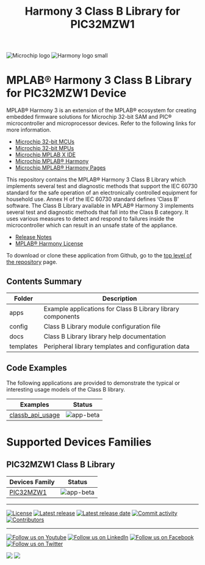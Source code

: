 ﻿---
title: Harmony 3 Class B Library for PIC32MZW1
nav_order: 1
has_children: true
---

![Microchip logo](https://raw.githubusercontent.com/wiki/Microchip-MPLAB-Harmony/Microchip-MPLAB-Harmony.github.io/images/microchip_logo.png)
![Harmony logo small](https://raw.githubusercontent.com/wiki/Microchip-MPLAB-Harmony/Microchip-MPLAB-Harmony.github.io/images/microchip_mplab_harmony_logo_small.png)

# MPLAB® Harmony 3 Class B Library for PIC32MZW1 Device

MPLAB® Harmony 3 is an extension of the MPLAB® ecosystem for creating embedded firmware solutions for Microchip 32-bit SAM and PIC® microcontroller and microprocessor devices.  Refer to the following links for more information.

- [Microchip 32-bit MCUs](https://www.microchip.com/design-centers/32-bit)
- [Microchip 32-bit MPUs](https://www.microchip.com/design-centers/32-bit-mpus)
- [Microchip MPLAB X IDE](https://www.microchip.com/mplab/mplab-x-ide)
- [Microchip MPLAB® Harmony](https://www.microchip.com/mplab/mplab-harmony)
- [Microchip MPLAB® Harmony Pages](https://microchip-mplab-harmony.github.io/)

This repository contains the MPLAB® Harmony 3 Class B Library which implements several test and diagnostic methods that support the IEC 60730 standard for the safe operation of an electronically controlled equipment for household use.
Annex H of the IEC 60730 standard defines ‘Class B’ software. The Class B Library available in MPLAB® Harmony 3 implements several test and diagnostic methods that fall into the Class B category.
It uses various measures to detect and respond to failures inside the microcontroller which can result in an unsafe state of the appliance.

- [Release Notes](release_notes.md)
- [MPLAB® Harmony License](mplab_harmony_license.md)

To download or clone these application from Github, go to the [top level of the repository](https://github.com/Microchip-MPLAB-Harmony/classb_pic32mzw1_wfi32e01) page.


## Contents Summary

| Folder     | Description                                               |
| ---        | ---                                                       |
| apps       | Example applications for Class B Library library components     |
| config     | Class B Library module configuration file                       |
| docs       | Class B Library library help documentation                      |
| templates  | Peripheral library templates and configuration data       |


## Code Examples

The following applications are provided to demonstrate the typical or interesting usage models of the Class B library.

| Examples | Status |
| --- | :---: |
| [classb_api_usage](apps/pic32mzw1/readme.md) | ![app-beta](https://img.shields.io/badge/application-beta-orange?style=plastic) |


# Supported Devices Families
 
## PIC32MZW1 Class B Library

| Devices Family | Status |
| --- | :---: |
| [PIC32MZW1](docs/pic32mzw1/readme.md) | ![app-beta](https://img.shields.io/badge/middleware-beta-orange?style=plastic) |
____

[![License](https://img.shields.io/badge/license-Harmony%20license-orange.svg)](https://github.com/Microchip-MPLAB-Harmony/classb_pic32mzw1_wfi32e01/blob/master/mplab_harmony_license.md)
[![Latest release](https://img.shields.io/github/release/Microchip-MPLAB-Harmony/classb_pic32mzw1_wfi32e01.svg)](https://github.com/Microchip-MPLAB-Harmony/classb_pic32mzw1_wfi32e01/releases/latest)
[![Latest release date](https://img.shields.io/github/release-date/Microchip-MPLAB-Harmony/classb_pic32mzw1_wfi32e01.svg)](https://github.com/Microchip-MPLAB-Harmony/classb_pic32mzw1_wfi32e01/releases/latest)
[![Commit activity](https://img.shields.io/github/commit-activity/y/Microchip-MPLAB-Harmony/classb_pic32mzw1_wfi32e01.svg)](https://github.com/Microchip-MPLAB-Harmony/classb_pic32mzw1_wfi32e01/graphs/commit-activity)
[![Contributors](https://img.shields.io/github/contributors-anon/Microchip-MPLAB-Harmony/classb_pic32mzw1_wfi32e01.svg)]()

____

[![Follow us on Youtube](https://img.shields.io/badge/Youtube-Follow%20us%20on%20Youtube-red.svg)](https://www.youtube.com/user/MicrochipTechnology)
[![Follow us on LinkedIn](https://img.shields.io/badge/LinkedIn-Follow%20us%20on%20LinkedIn-blue.svg)](https://www.linkedin.com/company/microchip-technology)
[![Follow us on Facebook](https://img.shields.io/badge/Facebook-Follow%20us%20on%20Facebook-blue.svg)](https://www.facebook.com/microchiptechnology/)
[![Follow us on Twitter](https://img.shields.io/twitter/follow/MicrochipTech.svg?style=social)](https://twitter.com/MicrochipTech)

[![](https://img.shields.io/github/stars/Microchip-MPLAB-Harmony/classb_pic32mzw1_wfi32e01.svg?style=social)]()
[![](https://img.shields.io/github/watchers/Microchip-MPLAB-Harmony/classb_pic32mzw1_wfi32e01.svg?style=social)]()
